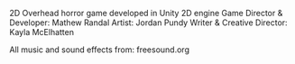 2D Overhead horror game developed in Unity 2D engine
Game Director & Developer: Mathew Randal
Artist: Jordan Pundy
Writer & Creative Director: Kayla McElhatten

All music and sound effects from: freesound.org
